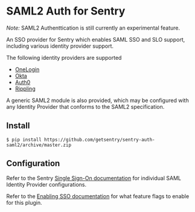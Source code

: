 # SAML2 Auth for Sentry

*Note:* SAML2 Authenttication is still currently an experimental feature.

An SSO provider for Sentry which enables SAML SSO and SLO support, including
various identity provider support.

The following identity providers are supported

 * [OneLogin](https://www.onelogin.com/)
 * [Okta](https://www.okta.com/)
 * [Auth0](https://auth0.com/)
 * [Rippling](https://rippling.com/)

A generic SAML2 module is also provided, which may be configured with any
Identity Provider that conforms to the SAML2 specification.

## Install

```
$ pip install https://github.com/getsentry/sentry-auth-saml2/archive/master.zip
```

## Configuration

Refer to the Sentry [Single Sign-On
documentation](https://docs.sentry.io/learn/sso/) for individual SAML Identity
Provider configurations.

Refer to the [Enabling SSO
documentation](https://github.com/getsentry/sentry/blob/master/docs/sso.rst#enabling-sso)
for what feature flags to enable for this plugin.
